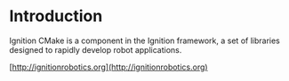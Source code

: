 # Introduction

Ignition CMake is a component in the Ignition framework, a set
of libraries designed to rapidly develop robot applications.

[http://ignitionrobotics.org](http://ignitionrobotics.org)
